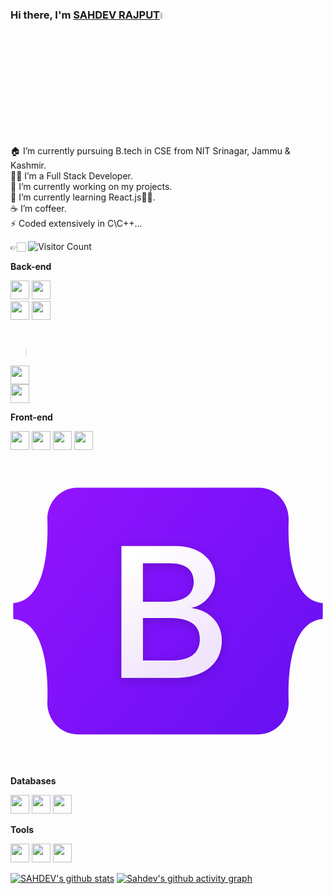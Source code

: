 ### Hi there, I'm [SAHDEV RAJPUT](https://github.com/Sahdev-rajput)<img src="https://media.giphy.com/media/hvRJCLFzcasrR4ia7z/giphy.gif" width="5%">

<link rel="stylesheet" href="https://cdn.jsdelivr.net/gh/devicons/devicon@latest/devicon.min.css">

🏠 I’m currently pursuing B.tech in CSE from NIT Srinagar, Jammu & Kashmir. <br/>
👨‍💻 I’m a Full Stack Developer.<br/>
🔭 I’m currently working on my projects.<br/>
🌱 I’m currently learning React.js🤦‍♂.<br/>
☕️ I’m coffeer. <br/>
⚡ Coded extensively in C\C++...

👉🏻 ![Visitor Count](https://profile-counter.glitch.me/Sahdev-rajput/count.svg)

**Back-end**

<code><img height="30" src="https://raw.githubusercontent.com/dereknguyen269/dereknguyen269/master/images/ruby.png"></code>
<code><img height="30" src="https://cdn.jsdelivr.net/gh/devicons/devicon/icons/fastapi/fastapi-original.svg" />
</code>
<code><img height="30" src="https://raw.githubusercontent.com/dereknguyen269/dereknguyen269/master/images/nodejs.png"></code>
<code><img height="30" src="https://cdn.jsdelivr.net/gh/devicons/devicon/icons/express/express-original.svg" />
></code>
<code><img height="30" src="https://cdn.jsdelivr.net/gh/devicons/devicon/icons/nodejs/nodejs-original.svg" />
</code>
<code><img height="30" src="https://cdn.jsdelivr.net/gh/devicons/devicon/icons/npm/npm-original-wordmark.svg" />
</code>

**Front-end**

<code><img height="30" src="https://raw.githubusercontent.com/dereknguyen269/dereknguyen269/master/images/html.png"></code>
<code><img height="30" src="https://raw.githubusercontent.com/dereknguyen269/dereknguyen269/master/images/css3.png"></code>
<code><img height="30" src="https://raw.githubusercontent.com/dereknguyen269/dereknguyen269/master/images/js.png"></code>
<code><img height="30" src="https://raw.githubusercontent.com/dereknguyen269/dereknguyen269/master/images/reactjs.png"></code>
<code><svg viewBox="0 0 128 128">
<defs><linearGradient id="bootstrap-original-a" x1="76.079" x2="523.48" y1="10.798" y2="365.95" gradientTransform="translate(1.11 14.613) scale(.24566)" gradientUnits="userSpaceOnUse"><stop stop-color="#9013fe" offset="0"></stop><stop stop-color="#6610f2" offset="1"></stop></linearGradient><linearGradient id="bootstrap-original-b" x1="193.51" x2="293.51" y1="109.74" y2="278.87" gradientTransform="translate(0 52)" gradientUnits="userSpaceOnUse"><stop stop-color="#fff" offset="0"></stop><stop stop-color="#f1e5fc" offset="1"></stop></linearGradient><filter id="bootstrap-original-c" x="161.9" y="135.46" width="197" height="249" color-interpolation-filters="sRGB" filterUnits="userSpaceOnUse"><feFlood flood-opacity="0" result="BackgroundImageFix"></feFlood><feColorMatrix in="SourceAlpha" values="0 0 0 0 0 0 0 0 0 0 0 0 0 0 0 0 0 0 127 0"></feColorMatrix><feOffset dy="4"></feOffset><feGaussianBlur stdDeviation="8"></feGaussianBlur><feColorMatrix values="0 0 0 0 0 0 0 0 0 0 0 0 0 0 0 0 0 0 0.15 0"></feColorMatrix><feBlend in2="BackgroundImageFix" result="effect1_dropShadow"></feBlend><feBlend in="SourceGraphic" in2="effect1_dropShadow" result="shape"></feBlend></filter></defs><path d="M14.985 27.712c-.237-6.815 5.072-13.099 12.249-13.099h73.54c7.177 0 12.486 6.284 12.249 13.099-.228 6.546.068 15.026 2.202 21.94 2.141 6.936 5.751 11.319 11.664 11.883v6.387c-5.913.564-9.523 4.947-11.664 11.883-2.134 6.914-2.43 15.394-2.202 21.94.237 6.815-5.072 13.098-12.249 13.098h-73.54c-7.177 0-12.486-6.284-12.249-13.098.228-6.546-.068-15.026-2.203-21.94-2.14-6.935-5.76-11.319-11.673-11.883v-6.387c5.913-.563 9.533-4.947 11.673-11.883 2.135-6.914 2.43-15.394 2.203-21.94z" fill="url(#bootstrap-original-a)"></path><path transform="translate(1.494 2.203) scale(.24566)" d="M267.1 364.46c47.297 0 75.798-23.158 75.798-61.355 0-28.873-20.336-49.776-50.532-53.085v-1.203c22.185-3.609 39.594-24.211 39.594-47.219 0-32.783-25.882-54.138-65.322-54.138h-88.74v217zm-54.692-189.48h45.911c24.958 0 39.131 11.128 39.131 31.279 0 21.505-16.484 33.535-46.372 33.535h-38.67zm0 161.96v-71.431h45.602c32.661 0 49.608 12.03 49.608 35.49 0 23.459-16.484 35.941-47.605 35.941z" fill="url(#bootstrap-original-b)" filter="url(#bootstrap-original-c)" stroke="#fff"></path>
</svg></code>

**Databases**

<code><img height="30" src="https://raw.githubusercontent.com/dereknguyen269/dereknguyen269/master/images/postgresql.png"></code>
<code><img height="30" src="https://raw.githubusercontent.com/dereknguyen269/dereknguyen269/master/images/mysql.svg"></code>
<code><img height="30" src="https://raw.githubusercontent.com/dereknguyen269/dereknguyen269/master/images/redis.png"></code>

**Tools**

<code><img height="30" src="https://raw.githubusercontent.com/dereknguyen269/dereknguyen269/master/images/docker.png"></code>
<code><img height="30" src="https://raw.githubusercontent.com/dereknguyen269/dereknguyen269/master/images/atom.png"></code>
<code><img height="30" src="https://raw.githubusercontent.com/dereknguyen269/dereknguyen269/master/images/vim.png"></code>

[![SAHDEV's github stats](https://github-readme-stats.vercel.app/api?username=Sahdev-rajput&show_icons=true&theme=merko)](https://github.com/Sahdev-rajput)
[![Sahdev's github activity graph](https://github-readme-activity-graph.cyclic.app/graph?username=Sahdev-rajput&bg_color=3ef40b&color=9e4c98&line=9e4c98&point=403d3d&area=true&hide_border=true)](https://github.com/ashutosh00710/github-readme-activity-graph)
